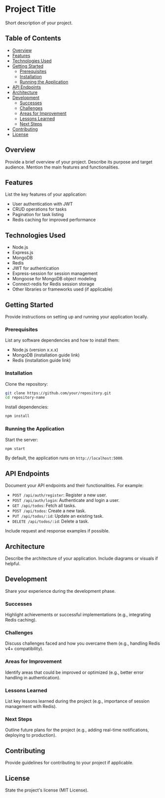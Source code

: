 # Project Title

Short description of your project.

## Table of Contents

- [Overview](#overview)
- [Features](#features)
- [Technologies Used](#technologies-used)
- [Getting Started](#getting-started)
  - [Prerequisites](#prerequisites)
  - [Installation](#installation)
  - [Running the Application](#running-the-application)
- [API Endpoints](#api-endpoints)
- [Architecture](#architecture)
- [Development](#development)
  - [Successes](#successes)
  - [Challenges](#challenges)
  - [Areas for Improvement](#areas-for-improvement)
  - [Lessons Learned](#lessons-learned)
  - [Next Steps](#next-steps)
- [Contributing](#contributing)
- [License](#license)

## Overview

Provide a brief overview of your project. Describe its purpose and target audience. Mention the main features and functionalities.

## Features

List the key features of your application:
- User authentication with JWT
- CRUD operations for tasks
- Pagination for task listing
- Redis caching for improved performance

## Technologies Used

- Node.js
- Express.js
- MongoDB
- Redis
- JWT for authentication
- Express-session for session management
- Mongoose for MongoDB object modeling
- Connect-redis for Redis session storage
- Other libraries or frameworks used (if applicable)

## Getting Started

Provide instructions on setting up and running your application locally.

### Prerequisites

List any software dependencies and how to install them:
- Node.js (version x.x.x)
- MongoDB (installation guide link)
- Redis (installation guide link)

### Installation

Clone the repository:
```bash
git clone https://github.com/your/repository.git
cd repository-name
```

Install dependencies:
```bash
npm install
```

### Running the Application

Start the server:
```bash
npm start
```
By default, the application runs on `http://localhost:5000`.

## API Endpoints

Document your API endpoints and their functionalities. For example:

- `POST /api/auth/register`: Register a new user.
- `POST /api/auth/login`: Authenticate and login a user.
- `GET /api/todos`: Fetch all tasks.
- `POST /api/todos`: Create a new task.
- `PUT /api/todos/:id`: Update an existing task.
- `DELETE /api/todos/:id`: Delete a task.

Include request and response examples if possible.

## Architecture

Describe the architecture of your application. Include diagrams or visuals if helpful.

## Development

Share your experience during the development phase.

### Successes

Highlight achievements or successful implementations (e.g., integrating Redis caching).

### Challenges

Discuss challenges faced and how you overcame them (e.g., handling Redis v4+ compatibility).

### Areas for Improvement

Identify areas that could be improved or optimized (e.g., better error handling in authentication).

### Lessons Learned

List key lessons learned during the project (e.g., importance of session management with Redis).

### Next Steps

Outline future plans for the project (e.g., adding real-time notifications, deploying to production).

## Contributing

Provide guidelines for contributing to your project if applicable.

## License

State the project's license (MIT License).